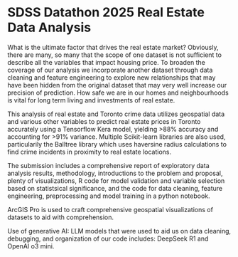 # SDSS Datathon 2025 Real Estate Data Analysis
What is the ultimate factor that drives the real estate market? Obviously, there are many, so many that the scope of one dataset is not sufficient to describe all the variables that impact housing price. To broaden the coverage of our analysis we incorporate another dataset through data cleaning and feature engineering to explore new relationships that may have been hidden from the original dataset that may very well increase our precision of prediction. How safe we are in our homes and neighbourhoods is vital for long term living and investments of real estate. 

This analysis of real estate and Toronto crime data utilizes geospatial data and various other variables to predict real estate prices in Toronto accurately using a Tensorflow Kera model, yielding >88% accuracy and accounting for >91% variance. Multiple Scikit-learn libraries are also used, particularily the Balltree library which uses haversine radius calculations to find crime incidents in proximity to real estate locations.

The submission includes a comprehensive report of exploratory data analysis results, methodology, introductions to the problem and proposal, plenty of visualizations, R code for model validation and variable selection based on statistsical significance, and the code for data cleaning, feature engineering, preprocessing and model training in a python notebook.

ArcGIS Pro is used to craft comprehensive geospatial visualizations of datasets to aid with comprehension.

Use of generative AI: LLM models that were used to aid us on data cleaning, debugging, and organization of our code includes: DeepSeek R1 and OpenAI o3 mini.
